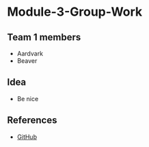 # Module-3-Group-Work

## Team 1 members

* Aardvark
* Beaver

## Idea

* Be nice

## References

* [GitHub](https://github.com/)

